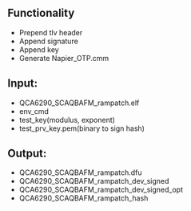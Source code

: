 
## Functionality
*  Prepend tlv header
*  Append signature
*  Append key
*  Generate Napier_OTP.cmm

## Input:
*  QCA6290_SCAQBAFM_rampatch.elf
*  env_cmd
*  test_key(modulus, exponent)
*  test_prv_key.pem(binary to sign hash)


## Output:
*  QCA6290_SCAQBAFM_rampatch.dfu
*  QCA6290_SCAQBAFM_rampatch_dev_signed
*  QCA6290_SCAQBAFM_rampatch_dev_signed_opt
*  QCA6290_SCAQBAFM_rampatch_hash
